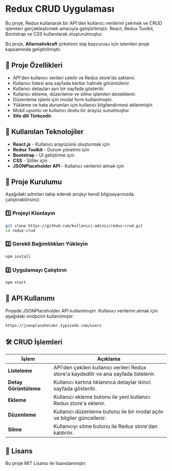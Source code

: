 # Redux CRUD Uygulaması

Bu proje, Redux kullanarak bir API'den kullanıcı verilerini çekmek ve CRUD işlemleri gerçekleştirmek amacıyla geliştirilmiştir. React, Redux Toolkit, Bootstrap ve CSS kullanılarak oluşturulmuştur. 

Bu proje, **Alternativkraft** şirketinin staj başvurusu için istenilen proje kapsamında geliştirilmiştir.

## 🚀 Proje Özellikleri
- API'den kullanıcı verileri çekilir ve Redux store'da saklanır.
- Kullanıcı listesi ana sayfada kartlar halinde görüntülenir.
- Kullanıcı detayları ayrı bir sayfada gösterilir.
- Kullanıcı ekleme, düzenleme ve silme işlemleri desteklenir.
- Düzenleme işlemi için modal form kullanılmıştır.
- Yükleme ve hata durumları için kullanıcı bilgilendirmesi eklenmiştir.
- Mobil uyumlu ve kullanıcı dostu bir arayüz sunulmuştur.
- **Site dili Türkçedir.**

## 📌 Kullanılan Teknolojiler
- **React.js** - Kullanıcı arayüzünü oluşturmak için
- **Redux Toolkit** - Durum yönetimi için
- **Bootstrap** - UI geliştirme için
- **CSS** - Stiller için
- **JSONPlaceholder API** - Kullanıcı verilerini almak için

## 📂 Proje Kurulumu

Aşağıdaki adımları takip ederek projeyi kendi bilgisayarınızda çalıştırabilirsiniz:

### 1️⃣ Projeyi Klonlayın
```bash
git clone https://github.com/kullanici-adiniz/redux-crud.git
cd redux-crud
```

### 2️⃣ Gerekli Bağımlılıkları Yükleyin
```bash
npm install
```

### 3️⃣ Uygulamayı Çalıştırın
```bash
npm start
```

## 🔗 API Kullanımı
Projede JSONPlaceholder API kullanılmıştır. Kullanıcı verilerini almak için aşağıdaki endpoint kullanılmıştır:
```bash
https://jsonplaceholder.typicode.com/users
```

## 🛠 CRUD İşlemleri
| İşlem        | Açıklama |
|-------------|----------|
| **Listeleme** | API'den çekilen kullanıcı verileri Redux store'a kaydedilir ve ana sayfada listelenir. |
| **Detay Görüntüleme** | Kullanıcı kartına tıklanınca detaylar ikinci sayfada gösterilir. |
| **Ekleme** | Kullanıcı ekleme butonu ile yeni kullanıcı Redux store'a eklenir. |
| **Düzenleme** | Kullanıcı düzenleme butonu ile bir modal açılır ve bilgiler güncellenir. |
| **Silme** | Kullanıcıyı silme butonu ile Redux store'dan kaldırılır. |


## 📜 Lisans
Bu proje MIT Lisansı ile lisanslanmıştır.



